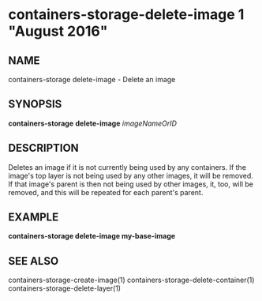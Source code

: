 # containers-storage-delete-image 1 "August 2016"

## NAME
containers-storage delete-image - Delete an image

## SYNOPSIS
**containers-storage** **delete-image** *imageNameOrID*

## DESCRIPTION
Deletes an image if it is not currently being used by any containers.  If the
image's top layer is not being used by any other images, it will be removed.
If that image's parent is then not being used by other images, it, too, will be
removed, and this will be repeated for each parent's parent.

## EXAMPLE
**containers-storage delete-image my-base-image**

## SEE ALSO
containers-storage-create-image(1)
containers-storage-delete-container(1)
containers-storage-delete-layer(1)
